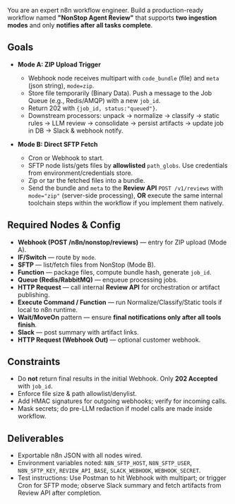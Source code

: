 You are an expert n8n workflow engineer. Build a production-ready workflow named **"NonStop Agent Review"** that supports **two ingestion modes** and only **notifies after all tasks complete**.

## Goals
- **Mode A: ZIP Upload Trigger**
  - Webhook node receives multipart with `code_bundle` (file) and `meta` (json string), `mode=zip`.
  - Store file temporarily (Binary Data). Push a message to the Job Queue (e.g., Redis/AMQP) with a new `job_id`.
  - Return 202 with `{job_id, status:"queued"}`.
  - Downstream processors: unpack → normalize → classify → static rules → LLM review → consolidate → persist artifacts → update job in DB → Slack & webhook notify.

- **Mode B: Direct SFTP Fetch**
  - Cron or Webhook to start.
  - SFTP node lists/gets files by **allowlisted** `path_globs`. Use credentials from environment/credentials store.
  - Zip or tar the fetched files into a bundle.
  - Send the bundle and `meta` to the **Review API** `POST /v1/reviews` with `mode="zip"` (server-side processing), **OR** execute the same internal toolchain steps within the workflow if you implement them natively.

## Required Nodes & Config
- **Webhook (POST /n8n/nonstop/reviews)** — entry for ZIP upload (Mode A).
- **IF/Switch** — route by `mode`.
- **SFTP** — list/fetch files from NonStop (Mode B).
- **Function** — package files, compute bundle hash, generate `job_id`.
- **Queue (Redis/RabbitMQ)** — enqueue processing jobs.
- **HTTP Request** — call internal **Review API** for orchestration or artifact publishing.
- **Execute Command / Function** — run Normalize/Classify/Static tools if local to n8n runtime.
- **Wait/MoveOn** pattern — ensure **final notifications only after all tools finish**.
- **Slack** — post summary with artifact links.
- **HTTP Request (Webhook Out)** — optional customer webhook.

## Constraints
- Do **not** return final results in the initial Webhook. Only **202 Accepted** with `job_id`.
- Enforce file size & path allowlist/denylist.
- Add HMAC signatures for outgoing webhooks; verify for incoming calls.
- Mask secrets; do pre-LLM redaction if model calls are made inside workflow.

## Deliverables
- Exportable n8n JSON with all nodes wired.
- Environment variables noted: `N8N_SFTP_HOST`, `N8N_SFTP_USER`, `N8N_SFTP_KEY`, `REVIEW_API_BASE`, `SLACK_WEBHOOK`, `WEBHOOK_SECRET`.
- Test instructions: Use Postman to hit Webhook with multipart; or trigger Cron for SFTP mode; observe Slack summary and fetch artifacts from Review API after completion.
